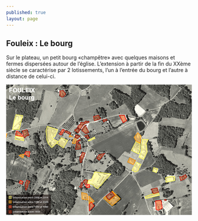 ```yaml
---
published: true
layout: page
---
```


## Fouleix : Le bourg

Sur le plateau, un petit bourg «champêtre» avec quelques maisons et fermes dispersées autour de l’église. L’extension à partir de la fin du XXème siècle se caractérise par 2 lotissements, l’un à l’entrée du bourg et l’autre à distance de celui-ci. 

![](/data/images/20/histoire/20_HISTOIRE_POPUP_5.jpg)

